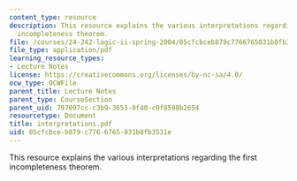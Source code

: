 ```yaml
---
content_type: resource
description: This resource explains the various interpretations regarding the first
  incompleteness theorem.
file: /courses/24-242-logic-ii-spring-2004/05cfcbceb879c7766765031b8fb3531e_interpretations.pdf
file_type: application/pdf
learning_resource_types:
- Lecture Notes
license: https://creativecommons.org/licenses/by-nc-sa/4.0/
ocw_type: OCWFile
parent_title: Lecture Notes
parent_type: CourseSection
parent_uid: 797097cc-c3b9-3653-0f40-c0f8598b2654
resourcetype: Document
title: interpretations.pdf
uid: 05cfcbce-b879-c776-6765-031b8fb3531e
---
```

This resource explains the various interpretations regarding the first incompleteness theorem.